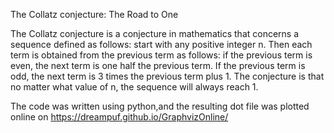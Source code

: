 The Collatz conjecture: The Road to One

The Collatz conjecture is a conjecture in mathematics that concerns a sequence defined as follows: start with any positive integer n. Then each term is obtained from the previous term as follows: if the previous term is even, the next term is one half the previous term. If the previous term is odd, the next term is 3 times the previous term plus 1. The conjecture is that no matter what value of n, the sequence will always reach 1.

The code was written using python,and the resulting dot file was plotted online on https://dreampuf.github.io/GraphvizOnline/
